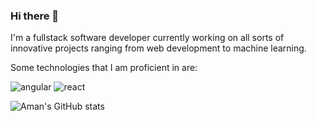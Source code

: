 ### Hi there 👋

<!--
**aaman123/aaman123** is a ✨ _special_ ✨ repository because its `README.md` (this file) appears on your GitHub profile.

Here are some ideas to get you started:

- 🔭 I’m currently working on ...
- 🌱 I’m currently learning ...
- 👯 I’m looking to collaborate on ...
- 🤔 I’m looking for help with ...
- 💬 Ask me about ...
- 📫 How to reach me: ...
- 😄 Pronouns: ...
- ⚡ Fun fact: ...
-->

I'm a fullstack software developer currently working on all sorts of innovative projects ranging from web development to machine learning.

Some technologies that I am proficient in are:

![angular](https://user-images.githubusercontent.com/48122494/132556479-3b590714-f5b8-4bf1-89bc-f01e7cadebae.png)  ![react](https://user-images.githubusercontent.com/48122494/132556508-8612b244-54bc-4999-b0ca-6775a7db898b.jpg)



![Aman's GitHub stats](https://github-readme-stats.vercel.app/api?username=aaman123&hide=contribs,prs)
